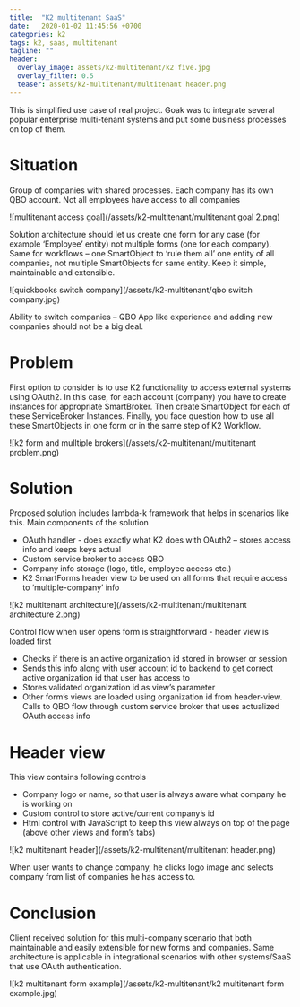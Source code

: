 ```yaml
---
title:  "K2 multitenant SaaS"
date:   2020-01-02 11:45:56 +0700
categories: k2
tags: k2, saas, multitenant
tagline: ""
header:
  overlay_image: assets/k2-multitenant/k2 five.jpg
  overlay_filter: 0.5
  teaser: assets/k2-multitenant/multitenant header.png
---
```


This is simplified use case of real project. Goak was to integrate several popular enterprise multi-tenant systems and put some business processes on top of them.

# Situation
Group of companies with shared processes.
Each company has its own QBO account.
Not all employees have access to all companies

![multitenant access goal](/assets/k2-multitenant/multitenant goal 2.png)

Solution architecture should let us create one form for any case (for example ‘Employee’ entity) not multiple forms (one for each company). Same for workflows – one SmartObject to ‘rule them all’ one entity of all companies, not multiple SmartObjects for same entity. Keep it simple, maintainable and extensible.

![quickbooks switch company](/assets/k2-multitenant/qbo switch company.jpg)

Ability to switch companies – QBO App like experience and adding new companies should not be a big deal.

# Problem
First option to consider is to use K2 functionality to access external systems using OAuth2. In this case, for each account (company) you have to create instances for appropriate SmartBroker. Then create SmartObject for each of these ServiceBroker Instances. Finally, you face question how to use all these SmartObjects in one form or in the same step of K2 Workflow.

![k2 form and mulltiple brokers](/assets/k2-multitenant/multitenant problem.png)

# Solution
Proposed solution includes lambda-k framework that helps in scenarios like this. Main components of the solution
* OAuth handler - does exactly what K2 does with OAuth2 – stores access info and keeps keys actual
* Custom service broker to access QBO
* Company info storage (logo, title, employee access etc.)
* K2 SmartForms header view to be used on all forms that require access to ‘multiple-company’ info

![k2 multitenant architecture](/assets/k2-multitenant/multitenant architecture 2.png)

Control flow when user opens form is straightforward - header view is loaded first

* Checks if there is an active organization id stored in browser or session
* Sends this info along with user account id to backend to get correct active organization id that user has access to
* Stores validated organization id as view’s parameter
* Other form’s views are loaded using organization id from header-view. Calls to QBO flow through custom service broker that uses actualized OAuth access info  

# Header view
This view contains following controls
* Company logo or name, so that user is always aware what company he is working on
* Custom control to store active/current company’s id
* Html control with JavaScript to keep this view always on top of the page (above other views and form’s tabs)

![k2 multitenant header](/assets/k2-multitenant/multitenant header.png)

When user wants to change company, he clicks logo image and selects company from list of companies he has access to.

# Conclusion
Client received solution for this multi-company scenario that both maintainable and easily extensible for new forms and companies. Same architecture is applicable in integrational scenarios with other systems/SaaS that use OAuth authentication.

![k2 multitenant form example](/assets/k2-multitenant/k2 multitenant form example.jpg)